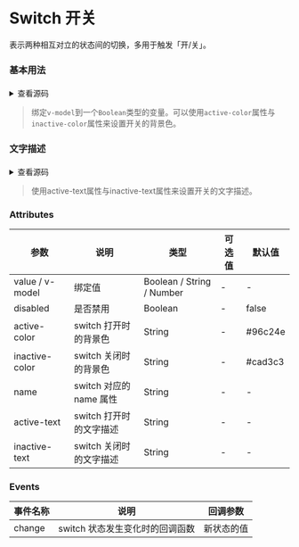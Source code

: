 # Switch 开关
表示两种相互对立的状态间的切换，多用于触发「开/关」。

### 基本用法
<div class="boxSw">
  <s-switch v-model="active"
      active-color="#96c24e"
      inactive-color="#dedfe6"></s-switch>
</div>

<details>
<summary>查看源码</summary>

```vue
<s-switch v-model="active"
          active-color="#96c24e"
          inactive-color="#dedfe6">
</s-switch>

<script>
export default {
  data() {
    return {
      active: false
    }
  }
}
</script>
```
</details>

> 绑定`v-model`到一个`Boolean`类型的变量。可以使用`active-color`属性与`inactive-color`属性来设置开关的背景色。

### 文字描述
<div class="boxSw">
  <s-switch v-model="active2"
      active-color="#96c24e"
      inactive-color="#dedfe6"
      active-text="按月付费"
      inactive-text="按年付费"></s-switch>
</div>

<details>
<summary>查看源码</summary>

```vue
<s-switch v-model="active"
      active-color="#96c24e"
      inactive-color="#dedfe6"
      active-text="按月付费"
      inactive-text="按年付费">
</s-switch>

<script>
export default {
  data() {
    return {
      active: false
    }
  }
}
</script>
```
</details>

> 使用active-text属性与inactive-text属性来设置开关的文字描述。

### Attributes
 参数 | 说明 |类型|可选值|默认值|
---|---|---|---|---|
value / v-model | 绑定值 | Boolean / String / Number | - | -
disabled | 是否禁用 | Boolean | - | false
active-color | switch 打开时的背景色 | String | - | #96c24e
inactive-color | switch 关闭时的背景色 | String | - | #cad3c3
name | switch 对应的 name 属性 | String | - | -
active-text | switch 打开时的文字描述 | String | - | -
inactive-text | switch 关闭时的文字描述 | String | - | -

### Events
事件名称|说明|回调参数
---|---|---
change|switch 状态发生变化时的回调函数|新状态的值

<script>
export default {
  data() {
    return {
      active: false,
      active2: false
    }
  }
}
</script>

<style>
.boxSw {
  margin: 20px 0;
  dispaly: flex;
}
</style>